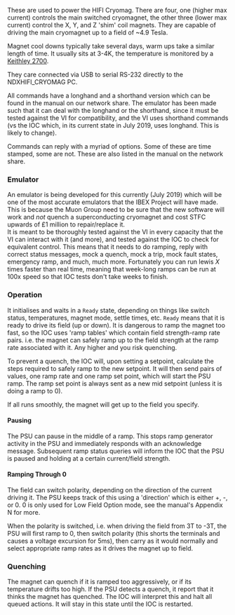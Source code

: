 These are used to power the HIFI Cryomag. There are four, one (higher max current) controls the main switched cryomagnet, the other three (lower max current) control the X, Y, and Z 'shim' coil magnets. They are capable of driving the main cryomagnet up to a field of ~4.9 Tesla. 

Magnet cool downs typically take several days, warm ups take a similar length of time. It usually sits at 3-4K, the temperature is monitored by a [Keithley 2700](Keithley-2700). 

They care connected via USB to serial RS-232 directly to the NDXHIFI_CRYOMAG PC. 

All commands have a longhand and a shorthand version which can be found in the manual on our network share. The emulator has been made such that it can deal with the longhand or the shorthand, since it must be tested against the VI for compatibility, and the VI uses shorthand commands (vs the IOC which, in its current state in July 2019, uses longhand. This is likely to change).

Commands can reply with a myriad of options. Some of these are time stamped, some are not. These are also listed in the manual on the network share. 

### Emulator

An emulator is being developed for this currently (July 2019) which will be one of the most accurate emulators that the IBEX Project will have made. This is because the Muon Group need to be sure that the new software will work and _not_ quench a superconducting cryomagnet and cost STFC upwards of £1 million to repair/replace it.  
It is meant to be thoroughly tested against the VI in every capacity that the VI can interact with it (and more), and tested against the IOC to check for equivalent control. This means that it needs to do ramping, reply with correct status messages, mock a quench, mock a trip, mock fault states, emergency ramp, and much, much more. Fortunately you can run lewis _X_ times faster than real time, meaning that week-long ramps can be run at 100x speed so that IOC tests don't take weeks to finish. 

### Operation

It initialises and waits in a `Ready` state, depending on things like switch status, temperatures, magnet mode, settle times, etc. `Ready` means that it is ready to drive its field (up or down). It is dangerous to ramp the magnet too fast, so the IOC uses 'ramp tables' which contain field strength-ramp rate pairs. i.e. the magnet can safely ramp up to the field strength at the ramp rate associated with it. Any higher and you risk quenching.

To prevent a quench, the IOC will, upon setting a setpoint, calculate the steps required to safely ramp to the new setpoint. It will then send pairs of values, one ramp rate and one ramp set point, which will start the PSU ramp. The ramp set point is always sent as a new mid setpoint (unless it is doing a ramp to 0). 

If all runs smoothly, the magnet will get up to the field you specify.

#### Pausing

The PSU can pause in the middle of a ramp. This stops ramp generator activity in the PSU and immediately responds with an acknowledge message. Subsequent ramp status queries will inform the IOC that the PSU is paused and holding at a certain current/field strength.

#### Ramping Through 0

The field can switch polarity, depending on the direction of the current driving it. The PSU keeps track of this using a 'direction' which is either +, -, or 0. 0 is only used for Low Field Option mode, see the manual's Appendix N for more. 

When the polarity is switched, i.e. when driving the field from 3T to -3T, the PSU will first ramp to 0, then switch polarity (this shorts the terminals and causes a voltage excursion for 5ms), then carry as it would normally and select appropriate ramp rates as it drives the magnet up to field. 

### Quenching

The magnet can quench if it is ramped too aggressively, or if its temperature drifts too high. If the PSU detects a quench, it report that it thinks the magnet has quenched. The IOC will interpret this and halt all queued actions. It will stay in this state until the IOC is restarted. 